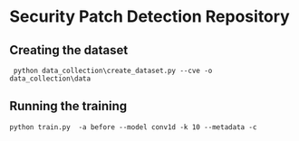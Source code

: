 # Security Patch Detection Repository

## Creating the dataset
` python data_collection\create_dataset.py --cve -o data_collection\data`
## Running the training
`python train.py  -a before --model conv1d -k 10 --metadata -c`

